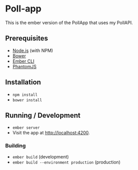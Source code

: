 # Poll-app
This is the ember version of the PollApp that uses my PollAPI.

## Prerequisites

* [Node.js](http://nodejs.org/) (with NPM)
* [Bower](http://bower.io/)
* [Ember CLI](http://www.ember-cli.com/)
* [PhantomJS](http://phantomjs.org/)

## Installation
* `npm install`
* `bower install`

## Running / Development

* `ember server`
* Visit the app at [http://localhost:4200](http://localhost:4200).

### Building

* `ember build` (development)
* `ember build --environment production` (production)
